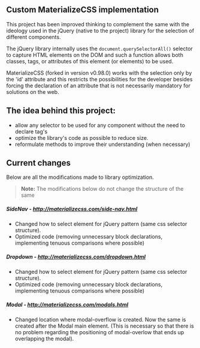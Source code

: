 ## Custom MaterializeCSS implementation

This project has been improved thinking to complement the same with the ideology used in the jQuery (native to the project) library for the selection of different components. 

The jQuery library internally uses the `document.querySelectorAll()` selector to capture HTML elements on the DOM and such a function allows both classes, tags, or attributes of this element (or elements) to be used.

MaterializeCSS (forked in version v0.98.0) works with the selection only by the 'id' attribute and this restricts the possibilities for the developer besides forcing the declaration of an attribute that is not necessarily mandatory for solutions on the web. 

## The idea behind this project: 

* allow any selector to be used for any component without the need to declare tag's
* optimize the library's code as possible to reduce size.
* reformulate methods to improve their understanding (when necessary)

## Current changes

Below are all the modifications made to library optimization. 

> **Note:** The modifications below do not change the structure of the same

##### SideNav - http://materializecss.com/side-nav.html
* Changed how to select element for jQuery pattern (same css selector structure).
* Optimized code (removing unnecessary block declarations, implementing tenuous comparisons where possible)

##### Dropdown - http://materializecss.com/dropdown.html
* Changed how to select element for jQuery pattern (same css selector structure).
* Optimized code (removing unnecessary block declarations, implementing tenuous comparisons where possible)

##### Modal - http://materializecss.com/modals.html
* Changed location where modal-overflow is created. Now the same is created after the Modal main element. (This is necessary so that there is no problem regarding the positioning of modal-overlow that ends up overlapping the modal).
